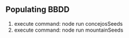 ## Populating BBDD
1) execute command:  node run concejosSeeds
2) execute command:  node run mountainSeeds
